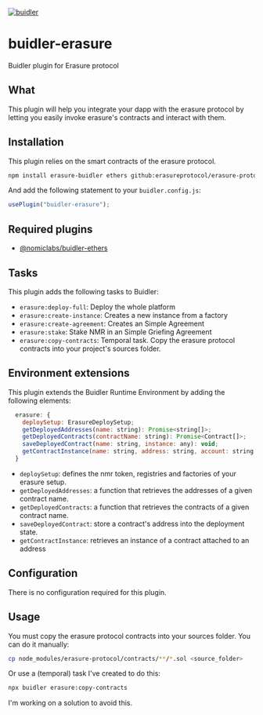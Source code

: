 [![buidler](https://buidler.dev/buidler-plugin-badge.svg?1)](https://buidler.dev)
# buidler-erasure

Buidler plugin for Erasure protocol

## What

This plugin will help you integrate your dapp with the erasure protocol by letting you easily invoke erasure's contracts and interact with them.

## Installation

This plugin relies on the smart contracts of the erasure protocol.

```bash
npm install erasure-buidler ethers github:erasureprotocol/erasure-protocol#master
```
And add the following statement to your `buidler.config.js`:

```js
usePlugin("buidler-erasure");
```

## Required plugins

- [@nomiclabs/buidler-ethers](https://github.com/nomiclabs/buidler/tree/master/packages/buidler-ethers)

## Tasks


This plugin adds the following tasks to Buidler:

- `erasure:deploy-full`: Deploy the whole platform
- `erasure:create-instance`: Creates a new instance from a factory
- `erasure:create-agreement`:	Creates an Simple Agreement
- `erasure:stake`: Stake NMR in an Simple Griefing Agreement
- `erasure:copy-contracts`: Temporal task. Copy the erasure protocol contracts into your project's sources folder.


## Environment extensions

This plugin extends the Buidler Runtime Environment by adding the following elements:

```js
  erasure: {
    deploySetup: ErasureDeploySetup;
    getDeployedAddresses(name: string): Promise<string[]>;
    getDeployedContracts(contractName: string): Promise<Contract[]>;
    saveDeployedContract(name: string, instance: any): void;
    getContractInstance(name: string, address: string, account: string | Signer): Contract;
  }
```

- `deploySetup`: defines the nmr token, registries and factories of your erasure setup.
- `getDeployedAddresses`: a function that retrieves the addresses of a given contract name.
- `getDeployedContracts`: a function that retrieves the contracts of a given contract name.
- `saveDeployedContract`: store a contract's address into the deployment state.
- `getContractInstance`: retrieves an instance of a contract attached to an address


## Configuration

There is no configuration required for this plugin.


## Usage

You must copy the erasure protocol contracts into your sources folder. You can do it manually:
```bash
cp node_modules/erasure-protocol/contracts/**/*.sol <source_folder>
```
Or use a (temporal) task I've created to do this:
```bash
npx buidler erasure:copy-contracts
```
I'm working on a solution to avoid this.
